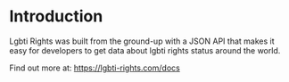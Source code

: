 # Introduction

Lgbti Rights was built from the ground-up with a JSON API that makes it easy for developers to get data about lgbti rights status around the world.

Find out more at: https://lgbti-rights.com/docs

